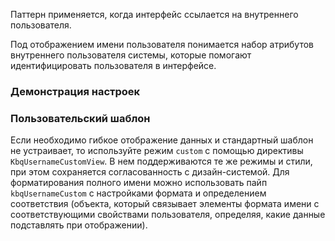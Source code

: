 Паттерн применяется, когда интерфейс ссылается на внутреннего пользователя.

Под отображением имени пользователя понимается набор атрибутов внутреннего пользователя системы, которые помогают идентифицировать пользователя в интерфейсе.

<!-- example(username-overview) -->

### Демонстрация настроек

<!-- example(username-playground) -->

### Пользовательский шаблон

Если необходимо гибкое отображение данных и стандартный шаблон не устраивает, то используйте режим `custom` с помощью директивы `KbqUsernameCustomView`.
В нем поддерживаются те же режимы и стили, при этом сохраняется согласованность с дизайн-системой.
Для форматирования полного имени можно использовать пайп `kbqUsernameCustom` с настройками формата и определением соответствия (объекта, который связывает элементы формата имени с соответствующими свойствами пользователя, определяя, какие данные подставлять при отображении).

<!-- example(username-custom) -->
